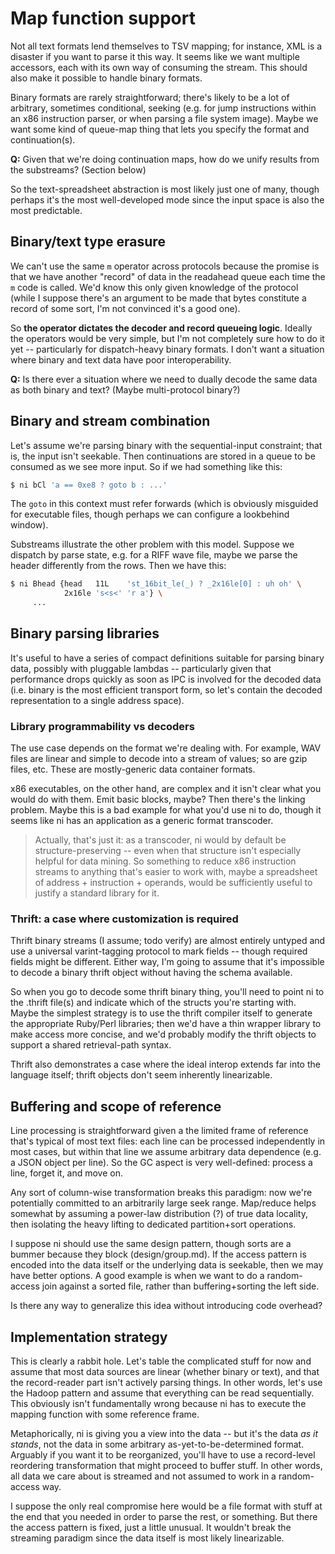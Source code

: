 # Map function support
Not all text formats lend themselves to TSV mapping; for instance, XML is a
disaster if you want to parse it this way. It seems like we want multiple
accessors, each with its own way of consuming the stream. This should also
make it possible to handle binary formats.

Binary formats are rarely straightforward; there's likely to be a lot of
arbitrary, sometimes conditional, seeking (e.g. for jump instructions within
an x86 instruction parser, or when parsing a file system image). Maybe we want
some kind of queue-map thing that lets you specify the format and
continuation(s).

**Q:** Given that we're doing continuation maps, how do we unify results from
the substreams? (Section below)

So the text-spreadsheet abstraction is most likely just one of many, though
perhaps it's the most well-developed mode since the input space is also the
most predictable.

## Binary/text type erasure
We can't use the same `m` operator across protocols because the promise is
that we have another "record" of data in the readahead queue each time the `m`
code is called. We'd know this only given knowledge of the protocol (while I
suppose there's an argument to be made that bytes constitute a record of some
sort, I'm not convinced it's a good one).

So **the operator dictates the decoder and record queueing logic**. Ideally
the operators would be very simple, but I'm not completely sure how to do it
yet -- particularly for dispatch-heavy binary formats. I don't want a
situation where binary and text data have poor interoperability.

**Q:** Is there ever a situation where we need to dually decode the same data
as both binary and text? (Maybe multi-protocol binary?)

## Binary and stream combination
Let's assume we're parsing binary with the sequential-input constraint; that
is, the input isn't seekable. Then continuations are stored in a queue to be
consumed as we see more input. So if we had something like this:

```sh
$ ni bCl 'a == 0xe8 ? goto b : ...'
```

The `goto` in this context must refer forwards (which is obviously misguided
for executable files, though perhaps we can configure a lookbehind window).

Substreams illustrate the other problem with this model. Suppose we dispatch
by parse state, e.g. for a RIFF wave file, maybe we parse the header
differently from the rows. Then we have this:

```sh
$ ni Bhead {head   11L    'st_16bit_le(_) ? _2x16le[0] : uh oh' \
            2x16le 's<s<' 'r a'} \
     ...
```

## Binary parsing libraries
It's useful to have a series of compact definitions suitable for parsing
binary data, possibly with pluggable lambdas -- particularly given that
performance drops quickly as soon as IPC is involved for the decoded data
(i.e. binary is the most efficient transport form, so let's contain the
decoded representation to a single address space).

### Library programmability vs decoders
The use case depends on the format we're dealing with. For example, WAV files
are linear and simple to decode into a stream of values; so are gzip files,
etc. These are mostly-generic data container formats.

x86 executables, on the other hand, are complex and it isn't clear what you
would do with them. Emit basic blocks, maybe? Then there's the linking
problem. Maybe this is a bad example for what you'd use ni to do, though it
seems like ni has an application as a generic format transcoder.

> Actually, that's just it: as a transcoder, ni would by default be
> structure-preserving -- even when that structure isn't especially helpful
> for data mining. So something to reduce x86 instruction streams to anything
> that's easier to work with, maybe a spreadsheet of address + instruction +
> operands, would be sufficiently useful to justify a standard library for it.

### Thrift: a case where customization is required
Thrift binary streams (I assume; todo verify) are almost entirely untyped and
use a universal varint-tagging protocol to mark fields -- though required
fields might be different. Either way, I'm going to assume that it's
impossible to decode a binary thrift object without having the schema
available.

So when you go to decode some thrift binary thing, you'll need to point ni to
the .thrift file(s) and indicate which of the structs you're starting with.
Maybe the simplest strategy is to use the thrift compiler itself to generate
the appropriate Ruby/Perl libraries; then we'd have a thin wrapper library to
make access more concise, and we'd probably modify the thrift objects to
support a shared retrieval-path syntax.

Thrift also demonstrates a case where the ideal interop extends far into the
language itself; thrift objects don't seem inherently linearizable.

## Buffering and scope of reference
Line processing is straightforward given a the limited frame of reference
that's typical of most text files: each line can be processed independently in
most cases, but within that line we assume arbitrary data dependence (e.g. a
JSON object per line). So the GC aspect is very well-defined: process a line,
forget it, and move on.

Any sort of column-wise transformation breaks this paradigm: now we're
potentially committed to an arbitrarily large seek range. Map/reduce helps
somewhat by assuming a power-law distribution (?) of true data locality, then
isolating the heavy lifting to dedicated partition+sort operations.

I suppose ni should use the same design pattern, though sorts are a bummer
because they block (design/group.md). If the access pattern is encoded into
the data itself or the underlying data is seekable, then we may have better
options. A good example is when we want to do a random-access join against a
sorted file, rather than buffering+sorting the left side.

Is there any way to generalize this idea without introducing code overhead?

## Implementation strategy
This is clearly a rabbit hole. Let's table the complicated stuff for now and
assume that most data sources are linear (whether binary or text), and that the
record-reader part isn't actively parsing things. In other words, let's use the
Hadoop pattern and assume that everything can be read sequentially. This
obviously isn't fundamentally wrong because ni has to execute the mapping
function with some reference frame.

Metaphorically, ni is giving you a view into the data -- but it's the data _as
it stands_, not the data in some arbitrary as-yet-to-be-determined format.
Arguably if you want it to be reorganized, you'll have to use a record-level
reordering transformation that might proceed to buffer stuff. In other words,
all data we care about is streamed and not assumed to work in a random-access
way.

I suppose the only real compromise here would be a file format with stuff at
the end that you needed in order to parse the rest, or something. But there the
access pattern is fixed, just a little unusual. It wouldn't break the streaming
paradigm since the data itself is most likely linearizable.
